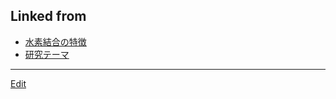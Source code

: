 ---
---
## Linked from

* [水素結合の特徴](水素結合の特徴.md)
* [研究テーマ](研究テーマ.md)


----
[Edit](https://github.com/vitroid/vitroid.github.io/edit/master/MD/水素結合の特徴.md)
